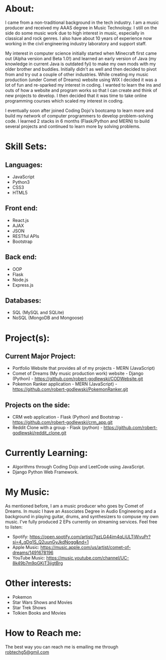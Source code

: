 # About:

I came from a non-traditional background in the tech industry. I am a music producer and received my AAAS degree in Music Technology. I still on the side do some music work due to high interest in music, especially in classical and rock genres. I also have about 10 years of experience now working in the civil engineering industry laboratory and support staff. 

My interest in computer science initially started when Minecraft first came out (Alpha version and Beta 1.0!) and learned an early version of Java (my knowledge in current Java is outdated fyi) to make my own mods with my older brother and buddies. Initially didn't as well and then decided to pivot from and try out a couple of other industries. While creating my music production (under Comet of Dreams) website using WIX I decided it was a lot of fun and re-sparked my interest in coding. I wanted to learn the ins and outs of how a website and program works so that I can create and think of new projects to develop. I then decided that it was time to take online programming courses which scaled my interest in coding.

I eventually soon after joined Coding Dojo's bootcamp to learn more and build my network of computer programmers to develop problem-solving code. I learned 2 stacks in 6 months (Flask/Python and MERN) to build several projects and continued to learn more by solving problems.

# Skill Sets:
## Languages:
- JavaScript
- Python3
- CSS3
- HTML5

## Front end:
- React.js
- AJAX
- JSON
- RESTful APIs
- Bootstrap

## Back end:
- OOP
- Flask
- Node.js
- Express.js

## Databases:
- SQL (MySQL and SQLite)
- NoSQL (MongoDB and Mongoose)

# Project(s):
## Current Major Project:
- Portfolio Website that provides all of my projects - MERN (JavaScript)
- Comet of Dreams (My music production work) website - Django (Python) - https://github.com/robert-godlewski/CODWebsite.git
- Pokemon Ranker application - MERN (JavaScript) - https://github.com/robert-godlewski/PokemonRanker.git

## Projects on the side:
- CRM web application - Flask (Python) and Bootstrap - https://github.com/robert-godlewski/crm_app.git
- Reddit Clone with a group - Flask (python) - https://github.com/robert-godlewski/reddit_clone.git

# Currently Learning:
- Algorithms through Coding Dojo and LeetCode using JavaScript.
- Django Python Web Framework.

# My Music:
As mentioned before, I am a music producer who goes by Comet of Dreams.  In music I have an Associates Degree in Audio Engineering and a background in playing guitar, drums, and synthesizers to compuse my own music.  I've fully produced 2 EPs currently on streaming services.  Feel free to listen:
- Spotify: https://open.spotify.com/artist/7gzLG44im4qLiULTjWvuPr?si=4_gDq1S_Q2uunGyJkdNogg&nd=1
- Apple Music: https://music.apple.com/us/artist/comet-of-dreams/1491678196
- YouTube Music: https://music.youtube.com/channel/UC-8k49b7m9pGKjT3jigtBrg

# Other interests:
- Pokemon
- Star Wars Shows and Movies
- Star Trek Shows
- Tolkien Books and Movies

# How to Reach me:
The best way you can reach me is emailing me through robtechg5@gmil.com

<!--
**robert-godlewski/robert-godlewski** is a ✨ _special_ ✨ repository because its `README.md` (this file) appears on your GitHub profile.

Here are some ideas to get you started:

- 🔭 I’m currently working on ...  
- 🌱 I’m currently learning ...
- 👯 I’m looking to collaborate on ...
- 🤔 I’m looking for help with ...
- 💬 Ask me about ...
- 📫 How to reach me: ...
- 😄 Pronouns: ...
- ⚡ Fun fact: ...
-->
